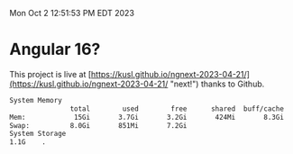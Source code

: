 Mon Oct  2 12:51:53 PM EDT 2023

# Angular 16?


This project is live at [https://kusl.github.io/ngnext-2023-04-21/](https://kusl.github.io/ngnext-2023-04-21/ "next!") thanks to Github.

```bash
System Memory
               total        used        free      shared  buff/cache   available
Mem:            15Gi       3.7Gi       3.2Gi       424Mi       8.3Gi        10Gi
Swap:          8.0Gi       851Mi       7.2Gi
System Storage
1.1G	.
```
```bash
